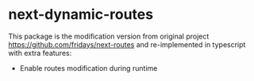 # next-dynamic-routes

This package is the modification version from original project https://github.com/fridays/next-routes and re-implemented in typescript with extra features:
- Enable routes modification during runtime